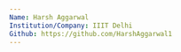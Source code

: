 ```yaml
---
Name: Harsh Aggarwal
Institution/Company: IIIT Delhi
Github: https://github.com/HarshAggarwal1
---
```

